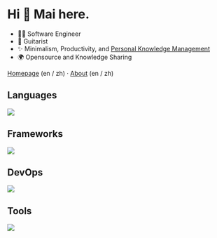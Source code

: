 # Hi 👋 Mai here.

- 🧑‍💻 Software Engineer
- 🎸 Guitarist
- ✨ Minimalism, Productivity, and [Personal Knowledge Management](https://en.wikipedia.org/wiki/Personal_knowledge_management)
- 🌍 Opensource and Knowledge Sharing

[Homepage](https://lofilog.com/) (en / zh) · [About](https://lofilog.com/about/) (en / zh)

## Languages

<p>
  <a href="https://skillicons.dev">
    <img src="https://skillicons.dev/icons?i=cpp,py,js,ts,html,css,java,go,c,lua" />
  </a>
</p>

## Frameworks

<p>
  <a href="https://skillicons.dev">
    <img src="https://skillicons.dev/icons?i=react,nodejs,express,firebase,redux,nextjs,tailwind,spring,flask,django,webpack,vite,cmake,maven,babel" />
  </a>
</p>

## DevOps

<p>
  <a href="https://skillicons.dev">
    <img src="https://skillicons.dev/icons?i=aws,mongodb,postgres,mysql,docker,jenkins,cloudflare,linux,bash,regex" />
  </a>
</p>

## Tools

<p>
  <a href="https://skillicons.dev">
    <img src="https://skillicons.dev/icons?i=md,latex,figma,git,github,gitlab,postman,vscode,vim" />
  </a>
</p>


<!-- <img src="https://github-readme-stats-one-bice.vercel.app/api?username=maizehsu&count_private=true&theme=calm&show_icons=true&include_all_commits=true&role=OWNER,ORGANIZATION_MEMBER,COLLABORATOR" height="185px" /> <img src="https://github-readme-stats-one-bice.vercel.app/api/top-langs/?username=maizehsu&layout=compact&langs_count=8&theme=calm&role=OWNER,ORGANIZATION_MEMBER" height="185px" /> -->
